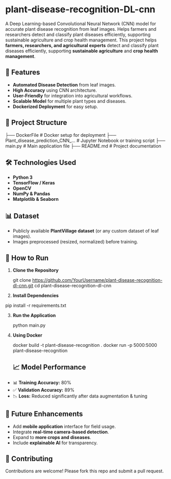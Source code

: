 # plant-disease-recognition-DL-cnn
A Deep Learning-based Convolutional Neural Network (CNN) model for accurate plant disease recognition from leaf images. Helps farmers and researchers detect and classify plant diseases efficiently, supporting sustainable agriculture and crop health management. This project helps **farmers, researchers, and agricultural experts** detect and classify plant diseases efficiently, supporting **sustainable agriculture** and **crop health management**.

## 🌱 Features
- **Automated Disease Detection** from leaf images.
- **High Accuracy** using CNN architecture.
- **User-Friendly** for integration into agricultural workflows.
- **Scalable Model** for multiple plant types and diseases.
- **Dockerized Deployment** for easy setup.

## 📂 Project Structure

├── DockerFile                        # Docker setup for deployment
├── Plant\_disease\_prediction\_CNN\_...  # Jupyter Notebook or training script
├── main.py                            # Main application file
├── README.md                          # Project documentation


## 🛠️ Technologies Used
- **Python 3**
- **TensorFlow / Keras**
- **OpenCV**
- **NumPy & Pandas**
- **Matplotlib & Seaborn**

## 📊 Dataset
- Publicly available **PlantVillage dataset** (or any custom dataset of leaf images).
- Images preprocessed (resized, normalized) before training.

## 🚀 How to Run
1. **Clone the Repository**
 
   git clone https://github.com/YourUsername/plant-disease-recognition-dl-cnn.git
   cd plant-disease-recognition-dl-cnn


2. **Install Dependencies**

  pip install -r requirements.txt

3. **Run the Application**

   python main.py

4. **Using Docker**

   
   docker build -t plant-disease-recognition .
   docker run -p 5000:5000 plant-disease-recognition
   ## 📈 Model Performance

* 📊 **Training Accuracy:** 80%
* ✅ **Validation Accuracy:** 89%
* 📉 **Loss:** Reduced significantly after data augmentation & tuning
  
## 📌 Future Enhancements

* Add **mobile application** interface for field usage.
* Integrate **real-time camera-based detection**.
* Expand to **more crops and diseases**.
* Include **explainable AI** for transparency.

## 🤝 Contributing

Contributions are welcome! Please fork this repo and submit a pull request.
